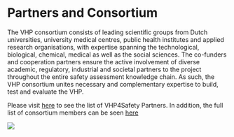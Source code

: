 
# Partners and Consortium

The VHP consortium consists of leading scientific groups from Dutch universities, university medical centres, public health institutes and applied research organisations, with expertise spanning the technological, biological, chemical, medical as well as the social sciences. The co-funders and cooperation partners ensure the active involvement of diverse academic, regulatory, industrial and societal partners to the project throughout the entire safety assessment knowledge chain. As such, the VHP consortium unites necessary and complementary expertise to build, test and evaluate the VHP.

Please visit [here](https://www.sciencrew.com/c/9319/a/329042452?title=VHP4Safety_Partners) to see the list of VHP4Safety Partners. In addition, the full list of consortium members can be seen [here](https://www.sciencrew.com/c/10002/a/334238431?title=VHP4Safety_Consortium)

![](https://www.sciencrew.com/media/?art=329042452&url=https%3A%2F%2Fstorage.imgzine.com%2Fprotected%2F432-feed-538%2FPartners.jpg&v=0&w=450)

